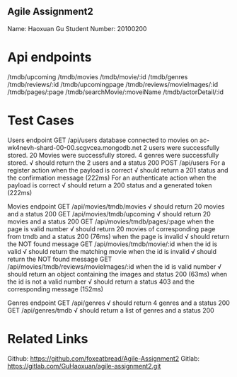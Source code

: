 ## Agile Assignment2

Name: Haoxuan Gu Student Number: 20100200

# Api endpoints
/tmdb/upcoming
/tmdb/movies
/tmdb/movie/:id
/tmdb/genres
/tmdb/reviews/:id
/tmdb/upcomingpage
/tmdb/reviews/movieImages/:id
/tmdb/pages/:page
/tmdb/searchMovie/:moveiName
/tmdb/actorDetail/:id

# Test Cases
  Users endpoint
    GET /api/users
database connected to movies on ac-wk4nevh-shard-00-00.scgvcea.mongodb.net
2 users were successfully stored.
20 Movies were successfully stored.
4 genres were successfully stored.
      √ should return the 2 users and a status 200
    POST /api/users
      For a register action
        when the payload is correct
          √ should return a 201 status and the confirmation message (222ms)
      For an authenticate action
        when the payload is correct
          √ should return a 200 status and a generated token (222ms)

  Movies endpoint
    GET /api/movies/tmdb/movies
      √ should return 20 movies and a status 200
    GET /api/movies/tmdb/upcoming
      √ should return 20 movies and a status 200
    GET /api/movies/tmdb/pages/:page
      when the page is valid number
        √ should return 20 movies of corresponding page from tmdb and a status 200 (76ms)
      when the page is invalid
        √ should return the NOT found message
    GET /api/movies/tmdb/movie/:id
      when the id is valid
        √ should return the matching movie
      when the id is invalid
        √ should return the NOT found message
    GET /api/movies/tmdb/reviews/movieImages/:id
      when the id is valid number
        √ should return an object containing the images and status 200 (63ms)
      when the id is not a valid number
        √ should return a status 403 and the corresponding message (152ms)

  Genres endpoint
    GET /api/genres
      √ should return 4 genres and a status 200
    GET /api/genres/tmdb
      √ should return a list of genres and a status 200

# Related Links
Github: https://github.com/foxeatbread/Agile-Assignment2
Gitlab: https://gitlab.com/GuHaoxuan/agile-assignment2.git